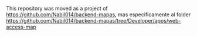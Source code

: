 This repository was moved as a project of https://github.com/Nabil014/backend-mapas, mas especificamente al folder https://github.com/Nabil014/backend-mapas/tree/Developer/apps/web-access-map
